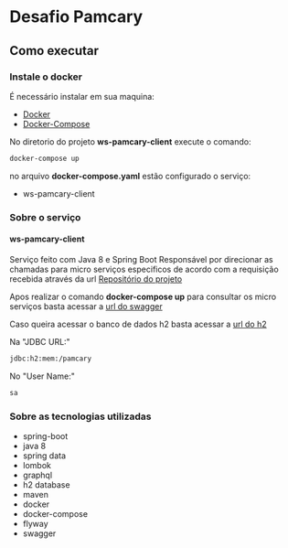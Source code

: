 # Desafio Pamcary

## Como executar

### Instale o docker
É necessário instalar em sua maquina:
- [Docker](https://docs.docker.com/install/linux/docker-ce/ubuntu/) 
- [Docker-Compose](https://docs.docker.com/compose/install/)

No diretorio do projeto **ws-pamcary-client**  execute o comando:
```bash
docker-compose up
```

no arquivo **docker-compose.yaml** estão configurado o serviço:
- ws-pamcary-client

### Sobre o serviço
#### ws-pamcary-client
Serviço feito com Java 8 e Spring Boot 
Responsável por direcionar as chamadas para micro serviços especificos de acordo com a requisição recebida através da url
[Repositório do projeto](https://gitlab.com/adaumir-testes/pamcary/ws-pamcary-client.git)

Apos realizar o comando **docker-compose up** para consultar os micro serviços basta acessar a [url do swagger](http://localhost:8085/swagger-ui.html)

Caso queira acessar o banco de dados h2 basta acessar a [url do h2](http://localhost:8085/h2)

Na "JDBC URL:"
```bash
jdbc:h2:mem:/pamcary
```

No "User Name:"
```bash
sa
```


### Sobre as tecnologias utilizadas

- spring-boot
- java 8
- spring data
- lombok
- graphql
- h2 database
- maven
- docker
- docker-compose
- flyway
- swagger





